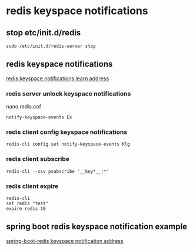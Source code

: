 # redis keyspace notifications

## stop etc/init.d/redis

```command
sudo /etc/init.d/redis-server stop
```

## redis keyspace notifications

[redis keyspace notifications learn address](https://redis.io/topics/notifications)

### redis server unlock keyspace notifications

nano redis.cof
```
notify-keyspace-events Ex
```

### redis client config keyspace notifications

```command
redis-cli config set notify-keyspace-events Klg
```

### redis client subscribe

```command
redis-cli --csv psubscribe '__key*__:*'
```

### redis client expire

```command
redis-cli
set redis "test"
expire redis 10
```

## spring boot redis keyspace notification example

[spring-boot-redis keyspace notification address](https://www.techsumm.com/technical-blogs/redis-technical-blogs/redis-keyspace-notifications-using-spring-boot-application/)


